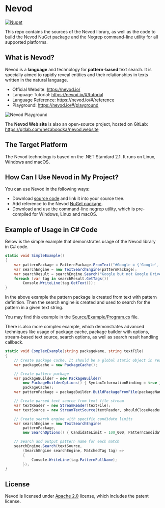 # Nevod

[![Nuget](https://img.shields.io/nuget/v/Nezaboodka.Nevod)](https://www.nuget.org/packages/Nezaboodka.Nevod/)

This repo contains the sources of the Nevod library, as well as the code to build the Nevod NuGet package
and the Negrep command-line utility for all supported platforms.

## What is Nevod?

Nevod is a **language** and technology for **pattern-based** text search. It is specially
aimed to rapidly reveal entities and their relationships in texts written in the natural language.

- Official Website: https://nevod.io/
- Language Tutorial: https://nevod.io/#/tutorial
- Language Reference: https://nevod.io/#/reference
- Playground: https://nevod.io/#/playground

![Nevod Playground](https://raw.githubusercontent.com/nezaboodka/nevod/main/nevod.jpg)

The **Nevod Web site** is also an open-source project, hosted on GitLab: https://gitlab.com/nezaboodka/nevod.website

## The Target Platform

The Nevod technology is based on the .NET Standard 2.1. It runs on Linux, Windows and macOS.

## How Can I Use Nevod in My Project?

You can use Nevod in the following ways:
- Download [source code](https://github.com/nezaboodka/nevod) and link it into your source tree.
- Add reference to the Nevod [NuGet package](https://www.nuget.org/packages/Nezaboodka.Nevod).
- Download and use the command-line [negrep](https://nevod.io/#/downloads) utility, which is pre-compiled for
Windows, Linux and macOS.

## Example of Usage in C# Code

Below is the simple example that demonstrates usage of the Nevod library in C# code.

```csharp
static void SimpleExample()
{
    var patternPackage = PatternPackage.FromText("#Google = {'Google', ~'Google Drive'};");
    var searchEngine = new TextSearchEngine(patternPackage);
    var searchResult = searchEngine.Search("Google but not Google Drive");
    foreach (var tag in searchResult.GetTags())
        Console.WriteLine(tag.GetText());
}
```

In the above example the pattern package is created from text with pattern definition. Then the
search engine is created and used to search for the pattern in a given text string.

You may find this example in the [Source/Example/Program.cs](Source/Example/Program.cs) file.

There is also more complex example, which demonstrates advanced techniques like usage of
package cache, package builder with options, stream-based text source, search options,
as well as search result handling callback.

```csharp
static void ComplexExample(string packageName, string textFile)
{
    // Create package cache. It should be a global static object in real life
    var packageCache = new PackageCache();

    // Create pattern package
    var packageBuilder = new PackageBuilder(
        new PackageBuilderOptions() { SyntaxInformationBinding = true },
        packageCache);
    var patternPackage = packageBuilder.BuildPackageFromFile(packageName);

    // Create parsed text source from text file stream
    var textReader = new StreamReader(textFile);
    var textSource = new StreamTextSource(textReader, shouldCloseReader: true, 64_000);

    // Create search engine with specific candidate limits
    var searchEngine = new TextSearchEngine(
        patternPackage,
        new SearchOptions() { CandidateLimit = 100_000, PatternCandidateLimit = 10_000 });

    // Search and output pattern name for each match
    searchEngine.Search(textSource,
        (SearchEngine searchEngine, MatchedTag tag) =>
        {
            Console.WriteLine(tag.PatternFullName);
        });
}
```

## License

Nevod is licensed under [Apache 2.0](LICENSE.txt) license, which includes the patent license.
